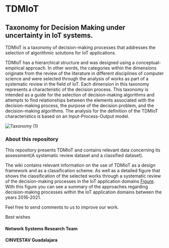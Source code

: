 # TDMIoT
## Taxonomy for Decision Making under uncertainty in IoT systems.


TDMIoT is a taxonomy of decision-making processes that addresses the selection of algorithmic solutions for IoT applications. 

TDMIoT has a hierarchical structure and was designed using a conceptual-empirical approach. In other words, the categories within the dimensions originate from the review of the literature in different disciplines of computer science and were selected through the analysis of works as part of a systematic review in the field of IoT. 
Each dimension in this taxonomy represents a characteristic of the decision process. This taxonomy is intended as a guide for the selection of decision-making algorithms and attempts to find relationships between the elements associated with the decision-making process, the purpose of the decision problem, and the decision-making algorithms. 
The analysis for the definition of the TDMIoT characteristics is based on an Input-Process-Output model.

![Taxonomy (1)](https://user-images.githubusercontent.com/55676248/155397631-9560b313-b503-40b8-aae9-62b26e535a90.jpg)

### About this repository
This repository presents TDMIoT and contains relevant data concerning its assessment(A systematic review dataset and a classified dataset).

The wiki contains relevant information on the use of TDMIoT as a design framework and as a classification scheme. As well as a detailed figure that shows the classification of the selected works through a systematic review of the decision-making processes in the IoT application domains [Figure](/wiki/Decision-making-process-in-IoT-applications-domains-a-summary). With this figure you can see a summary of the approaches regarding decision-making processes within the IoT application domains between the years 2016-2021. 

Feel free to send comments to us to improve our work.

Best wishes

#### Network Systems Research Team
#### CINVESTAV Guadalajara 
